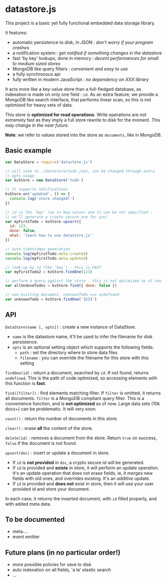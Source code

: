 # datastore.js

This project is a basic yet fully functional embedded data storage library.

It features:
- automatic persistence to disk, in JSON : *don't worry if your program crashes*
- a notification system : *get notified if something changes in the datastore*
- fast 'by key' lookups, done in memory : *decent performances for small to medium sized stores*
- MongoDB like query filters : *convenient and easy to use*
- a fully synchronous api
- fully written in modern JavaScript : *no dependency on XXX library*

It acts more like a key-value store than a full-fledged database, as indexation is made on only one field : `id`. As an extra feature, we provide a MongoDB like search interface, that performs linear scan, so this is not optimized for heavy sets of data.

This store is **optimized for read operations**. Write operations are not extremely fast as they imply a full store rewrite to disk for the moment. *This may change in the near future.*

**Note**: we refer to values stored into the store as `documents`, like in MongoDB.

## Basic example

```js
var DataStore = require('datastore.js')

// will save to ./datastore/todo.json, can be changed through extra
// opts usage
var kvStore = new DataStore('todo')

// It supports notifications
kvStore.on('updated', () => {
  console.log('store changed!')
})

// id is the `key` (as in key-value) and it can be not specified :
// we'll generate a crypto secure one for you!
var myFirstTodo = kvStore.upsert({
  id: 123,
  done: false,
  what: 'learn how to use datastore.js'
})

// auto-timestamps generation
console.log(myFirstTodo.meta.created)
console.log(myFirstTodo.meta.updated)

// look-up by id (the `key`) - this is FAST
var myFirstTodo2 = kvStore.findOne(123)

// perform a query against the store - this is not optimized as of now
var allUndoneTodos = kvStore.find({ done: false })

// non-existing document, unknownTodo === undefined
var unknownTodo = kvStore.findOne('3233')
```

## API

`DataStore(name [, opts])` : create a new instance of DataStore.

- `name` is the datastore name, it'll be used to infer the filename for disk persistence.
- `opts` is an optional setting object which supports the following fields:
  - `path` : set the directory where to store data files
  - `filename` : you can override the filename for this store with this setting

`findOne(id)` : return a document, searched by `id`. If not found, returns `undefined`. This is the path of code optimized, so accessing elements with this function is **fast**.

`find([filter])` : find elements matching filter. If `filter` is omitted, it returns all documents. `filter` is a MongoDB compliant query filter. This is a convenience function, and is **not optimized** as of now. Large data sets (10k docs+) can be problematic. It will very soon.

`count()` : return the number of documents in this store.

`clear()` : erase **all** the content of the store.

`delete(id)` : removes a document from the store. Return `true` on success, `false` if the document is not found.

`upsert(doc)` : insert or update a document in store.

- If `id` is **not provided** in `doc`, a crypto secure id will be generated.
- If `id` is provided and **exists** in store, it will perform an update operation. It's an update operation that does not erase fields, ie, it merges new fields with old ones, and overrides existing. It's an *additive* update.
- If `id` is provided and **does not** exist in store, then it will use your user provided id and store your document.

In each case, it returns the inserted document, with `id` filled properly, and with added meta data.


## To be documented

- meta....
- event emitter


## Future plans (in no particular order!)

- more possible policies for save to disk
- auto indexation on all fields, 'a la' elastic search
- ...
